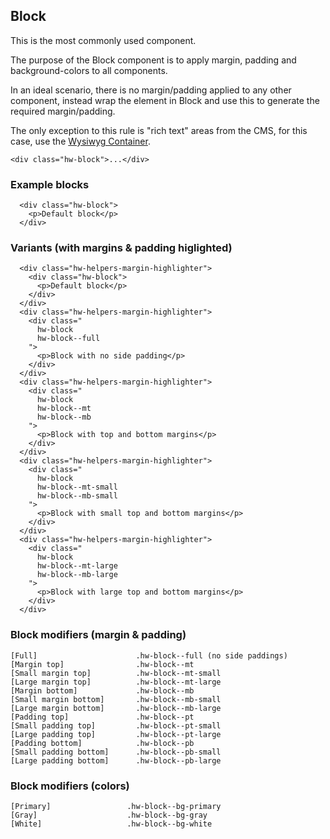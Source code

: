 ## Block

This is the most commonly used component.

The purpose of the Block component is to apply margin, padding and background-colors to all components.

In an ideal scenario, there is no margin/padding applied to any other component, instead wrap the element in Block and use this to generate the required margin/padding.

The only exception to this rule is "rich text" areas from the CMS, for this case, use the [Wysiwyg Container](/Wysiwyg).

```code
<div class="hw-block">...</div>
```

### Example blocks

```html|span-4,plain,light
  <div class="hw-block">
    <p>Default block</p>
  </div>
```

### Variants (with margins & padding higlighted)

```html|span-4,plain,light
  <div class="hw-helpers-margin-highlighter">
    <div class="hw-block">
      <p>Default block</p>
    </div>
  </div>
  <div class="hw-helpers-margin-highlighter">
    <div class="
      hw-block
      hw-block--full
    ">
      <p>Block with no side padding</p>
    </div>
  </div>
  <div class="hw-helpers-margin-highlighter">
    <div class="
      hw-block
      hw-block--mt
      hw-block--mb
    ">
      <p>Block with top and bottom margins</p>
    </div>
  </div>
  <div class="hw-helpers-margin-highlighter">
    <div class="
      hw-block
      hw-block--mt-small
      hw-block--mb-small
    ">
      <p>Block with small top and bottom margins</p>
    </div>
  </div>
  <div class="hw-helpers-margin-highlighter">
    <div class="
      hw-block
      hw-block--mt-large
      hw-block--mb-large
    ">
      <p>Block with large top and bottom margins</p>
    </div>
  </div>
```

### Block modifiers (margin & padding)
```code
[Full]                      .hw-block--full (no side paddings)
[Margin top]                .hw-block--mt
[Small margin top]          .hw-block--mt-small
[Large margin top]          .hw-block--mt-large
[Margin bottom]             .hw-block--mb
[Small margin bottom]       .hw-block--mb-small
[Large margin bottom]       .hw-block--mb-large
[Padding top]               .hw-block--pt
[Small padding top]         .hw-block--pt-small
[Large padding top]         .hw-block--pt-large
[Padding bottom]            .hw-block--pb
[Small padding bottom]      .hw-block--pb-small
[Large padding bottom]      .hw-block--pb-large
```

### Block modifiers (colors)
```code
[Primary]                 .hw-block--bg-primary
[Gray]                    .hw-block--bg-gray
[White]                   .hw-block--bg-white
```
